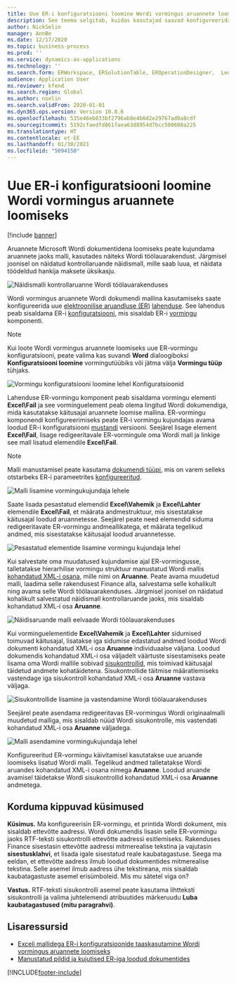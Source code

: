 ```yaml
---
title: Uue ER-i konfiguratsiooni loomine Wordi vormingus aruannete loomiseks
description: See teema selgitab, kuidas kasutajad saavad konfigureerida uut elektroonilise aruandluse (ER) vormingu looma aruanded Microsoft Word dokumentidena.
author: NickSelin
manager: AnnBe
ms.date: 12/17/2020
ms.topic: business-process
ms.prod: ''
ms.service: dynamics-ax-applications
ms.technology: ''
ms.search.form: ERWorkspace, ERSolutionTable, EROperationDesigner,  LedgerJournalTable, LedgerJournalTransVendPaym
audience: Application User
ms.reviewer: kfend
ms.search.region: Global
ms.author: nselin
ms.search.validFrom: 2020-01-01
ms.dyn365.ops.version: Version 10.0.6
ms.openlocfilehash: 535e46eb033bf2796ab8e4b0d2e29767ad0a8cdf
ms.sourcegitcommit: 5192cfaedfd861faea63d8954d7bcc500608a225
ms.translationtype: HT
ms.contentlocale: et-EE
ms.lasthandoff: 01/30/2021
ms.locfileid: "5094150"
---
```

# <a name="design-a-new-er-configuration-to-generate-reports-in-word-format"></a>Uue ER-i konfiguratsiooni loomine Wordi vormingus aruannete loomiseks

[!include [banner](../includes/banner.md)]

Aruannete Microsoft Wordi dokumentidena loomiseks peate kujundama aruannete jaoks malli, kasutades näiteks Wordi töölauarakendust. Järgmisel joonisel on näidatud kontrollaruande näidismall, mille saab luua, et näidata töödeldud hankija maksete üksikasju.

![Näidismalli kontrollaruanne Wordi töölauarakenduses](./media/er-design-configuration-word-image1.png)

Wordi vormingus aruannete Wordi dokumendi mallina kasutamiseks saate konfigureerida uue [elektroonilise aruandluse (ER)](general-electronic-reporting.md) [lahenduse](er-quick-start1-new-solution.md). See lahendus peab sisaldama ER-i [konfiguratsiooni](general-electronic-reporting.md#Configuration), mis sisaldab ER-i [vormingu](general-electronic-reporting.md#FormatComponentOutbound) komponenti.

> [!NOTE]
> Kui loote Wordi vormingus aruannete loomiseks uue ER-vormingu konfiguratsiooni, peate valima kas suvandi **Word** dialoogiboksi **Konfiguratsiooni loomine** vormingutüübiks või jätma välja **Vormingu tüüp** tühjaks.

![Vormingu konfiguratsiooni loomine lehel Konfiguratsioonid](./media/er-design-configuration-word-image2.gif)

Lahenduse ER-vormingu komponent peab sisaldama vormingu elementi **Excel\\Fail** ja see vorminguelement peab olema lingitud Wordi dokumendiga, mida kasutatakse käitusajal aruannete loomise mallina. ER-vormingu komponendi konfigureerimiseks peate ER-i vormingu kujundajas avama loodud ER-i konfiguratsiooni [mustandi](general-electronic-reporting.md#component-versioning) versiooni. Seejärel lisage element **Excel\\Fail**, lisage redigeeritavale ER-vormingule oma Wordi mall ja linkige see mall lisatud elemendile **Excel\\Fail**.

> [!NOTE]
> Malli manustamisel peate kasutama [dokumendi tüüpi](https://docs.microsoft.com/dynamics365/fin-ops-core/fin-ops/organization-administration/configure-document-management#configure-document-types), mis on varem selleks otstarbeks ER-i parameetrites [konfigureeritud](electronic-reporting-er-configure-parameters.md#parameters-to-manage-documents).

![Malli lisamine vormingukujundaja lehele](./media/er-design-configuration-word-image3.gif)

Saate lisada pesastatud elemendid **Excel\\Vahemik** ja **Excel\\Lahter** elemendile **Excel\\Fail**, et määrata andmestruktuur, mis sisestatakse käitusajal loodud aruannetesse. Seejärel peate need elemendid siduma redigeeritavate ER-vormingu andmeallikatega, et määrata tegelikud andmed, mis sisestatakse käitusajal loodud aruannetesse.

![Pesastatud elementide lisamine vormingu kujundaja lehel](./media/er-design-configuration-word-image4.gif)

Kui salvestate oma muudatused kujundamise ajal ER-vormingusse, talletatakse hierarhilise vormingu struktuur manustatud Wordi mallis [kohandatud XML-i osana](https://docs.microsoft.com/visualstudio/vsto/custom-xml-parts-overview?view=vs-2019), mille nimi on **Aruanne**. Peate avama muudetud malli, laadima selle rakendusest Finance alla, salvestama selle kohalikult ning avama selle Wordi töölauarakenduses. Järgmisel joonisel on näidatud kohalikult salvestatud näidismall kontrollaruande jaoks, mis sisaldab kohandatud XML-i osa **Aruanne**.

![Näidisaruande malli eelvaade Wordi töölauarakenduses](./media/er-design-configuration-word-image5.gif)

Kui vorminguelementide **Excel\\Vahemik** ja **Excel\\Lahter** sidumised toimuvad käitusajal, lisatakse iga sidumise edastatud andmed loodud Wordi dokumenti kohandatud XML-i osa **Aruanne** individuaalse väljana. Loodud dokumendis kohandatud XML-i osa väljadelt väärtuste sisestamiseks peate lisama oma Wordi mallile sobivad [sisukontrollid](https://docs.microsoft.com/office/client-developer/word/content-controls-in-word), mis toimivad käitusajal täidetud andmete kohatäidetena. Sisukontrollide täitmise määratlemiseks vastendage iga sisukontroll kohandatud XML-i osa **Aruanne** vastava väljaga.

![Sisukontrollide lisamine ja vastendamine Wordi töölauarakenduses](./media/er-design-configuration-word-image6.gif)

Seejärel peate asendama redigeeritavas ER-vormingus Wordi originaalmalli muudetud malliga, mis sisaldab nüüd Wordi sisukontrolle, mis vastendati kohandatud XML-i osa **Aruanne** väljadega.

![Malli asendamine vormingukujundaja lehel](./media/er-design-configuration-word-image7.gif)

Konfigureeritud ER-vormingu käivitamisel kasutatakse uue aruande loomiseks lisatud Wordi malli. Tegelikud andmed talletatakse Wordi aruandes kohandatud XML-i osana nimega **Aruanne**. Loodud aruande avamisel täidetakse Wordi sisukontrollid kohandatud XML-i osa **Aruanne** andmetega.

## <a name="frequently-asked-questions"></a>Korduma kippuvad küsimused

**Küsimus.** Ma konfigureerisin ER-vormingu, et printida Wordi dokument, mis sisaldab ettevõtte aadressi. Wordi dokumendis lisasin selle ER-vormingu jaoks RTF-teksti sisukontrolli ettevõtte aadressi esitlemiseks. Rakenduses Finance sisestasin ettevõtte aadressi mitmerealise tekstina ja vajutasin **sisestusklahvi**, et lisada igale sisestatud reale kaubatagastuse. Seega ma eeldan, et ettevõtte aadress ilmub loodud dokumentides mitmerealise tekstina. Selle asemel ilmub aadress ühe tekstireana, mis sisaldab kaubatagastuste asemel erisümboleid. Mis mu sätetel viga on?

**Vastus.** RTF-teksti sisukontrolli asemel peate kasutama lihtteksti sisukontrolli ja valima juhtelemendi atribuutides märkeruudu **Luba kaubatagastused (mitu paragrahvi)**.

## <a name="additional-resources"></a>Lisaressursid

- [Exceli mallidega ER-i konfiguratsioonide taaskasutamine Wordi vormingus aruannete loomiseks](./tasks/er-design-configuration-word-2016-11.md)
- [Manustatud pildid ja kujutised ER-iga loodud dokumentides](electronic-reporting-embed-images-shapes.md#embed-an-image-in-a-word-document)


[!INCLUDE[footer-include](../../../includes/footer-banner.md)]